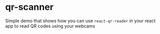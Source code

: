 # qr-scanner
Simple demo that shows how you can use `react-qr-reader` in your react app to read QR codes using your webcams
